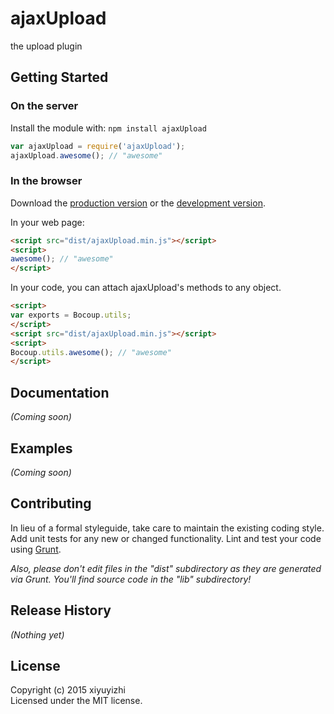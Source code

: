 # ajaxUpload

the upload plugin

## Getting Started
### On the server
Install the module with: `npm install ajaxUpload`

```javascript
var ajaxUpload = require('ajaxUpload');
ajaxUpload.awesome(); // "awesome"
```

### In the browser
Download the [production version][min] or the [development version][max].

[min]: https://raw.github.com/Administrator/ajaxUpload/master/dist/ajaxUpload.min.js
[max]: https://raw.github.com/Administrator/ajaxUpload/master/dist/ajaxUpload.js

In your web page:

```html
<script src="dist/ajaxUpload.min.js"></script>
<script>
awesome(); // "awesome"
</script>
```

In your code, you can attach ajaxUpload's methods to any object.

```html
<script>
var exports = Bocoup.utils;
</script>
<script src="dist/ajaxUpload.min.js"></script>
<script>
Bocoup.utils.awesome(); // "awesome"
</script>
```

## Documentation
_(Coming soon)_

## Examples
_(Coming soon)_

## Contributing
In lieu of a formal styleguide, take care to maintain the existing coding style. Add unit tests for any new or changed functionality. Lint and test your code using [Grunt](http://gruntjs.com/).

_Also, please don't edit files in the "dist" subdirectory as they are generated via Grunt. You'll find source code in the "lib" subdirectory!_

## Release History
_(Nothing yet)_

## License
Copyright (c) 2015 xiyuyizhi  
Licensed under the MIT license.
